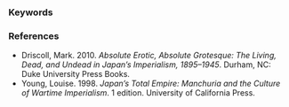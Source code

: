 ### Keywords


### References
* Driscoll, Mark. 2010. *Absolute Erotic, Absolute Grotesque: The Living, Dead, and Undead in Japan’s Imperialism, 1895–1945*. Durham, NC: Duke University Press Books.
* Young, Louise. 1998. *Japan’s Total Empire: Manchuria and the Culture of Wartime Imperialism*. 1 edition. University of California Press.

